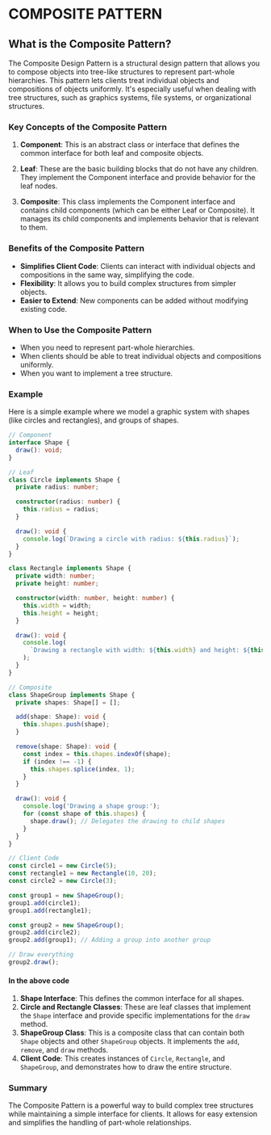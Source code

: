 # COMPOSITE PATTERN

## What is the Composite Pattern?

The Composite Design Pattern is a structural design pattern that allows you to compose objects into tree-like structures to represent part-whole hierarchies. This pattern lets clients treat individual objects and compositions of objects uniformly. It's especially useful when dealing with tree structures, such as graphics systems, file systems, or organizational structures.

### Key Concepts of the Composite Pattern

1. **Component**: This is an abstract class or interface that defines the common interface for both leaf and composite objects.

2. **Leaf**: These are the basic building blocks that do not have any children. They implement the Component interface and provide behavior for the leaf nodes.

3. **Composite**: This class implements the Component interface and contains child components (which can be either Leaf or Composite). It manages its child components and implements behavior that is relevant to them.

### Benefits of the Composite Pattern

- **Simplifies Client Code**: Clients can interact with individual objects and compositions in the same way, simplifying the code.
- **Flexibility**: It allows you to build complex structures from simpler objects.
- **Easier to Extend**: New components can be added without modifying existing code.

### When to Use the Composite Pattern

- When you need to represent part-whole hierarchies.
- When clients should be able to treat individual objects and compositions uniformly.
- When you want to implement a tree structure.

### Example

Here is a simple example where we model a graphic system with shapes (like circles and rectangles), and groups of shapes.

```typescript
// Component
interface Shape {
  draw(): void;
}

// Leaf
class Circle implements Shape {
  private radius: number;

  constructor(radius: number) {
    this.radius = radius;
  }

  draw(): void {
    console.log(`Drawing a circle with radius: ${this.radius}`);
  }
}

class Rectangle implements Shape {
  private width: number;
  private height: number;

  constructor(width: number, height: number) {
    this.width = width;
    this.height = height;
  }

  draw(): void {
    console.log(
      `Drawing a rectangle with width: ${this.width} and height: ${this.height}`,
    );
  }
}

// Composite
class ShapeGroup implements Shape {
  private shapes: Shape[] = [];

  add(shape: Shape): void {
    this.shapes.push(shape);
  }

  remove(shape: Shape): void {
    const index = this.shapes.indexOf(shape);
    if (index !== -1) {
      this.shapes.splice(index, 1);
    }
  }

  draw(): void {
    console.log('Drawing a shape group:');
    for (const shape of this.shapes) {
      shape.draw(); // Delegates the drawing to child shapes
    }
  }
}

// Client Code
const circle1 = new Circle(5);
const rectangle1 = new Rectangle(10, 20);
const circle2 = new Circle(3);

const group1 = new ShapeGroup();
group1.add(circle1);
group1.add(rectangle1);

const group2 = new ShapeGroup();
group2.add(circle2);
group2.add(group1); // Adding a group into another group

// Draw everything
group2.draw();
```

#### In the above code

1. **Shape Interface**: This defines the common interface for all shapes.
2. **Circle and Rectangle Classes**: These are leaf classes that implement the `Shape` interface and provide specific implementations for the `draw` method.
3. **ShapeGroup Class**: This is a composite class that can contain both `Shape` objects and other `ShapeGroup` objects. It implements the `add`, `remove`, and `draw` methods.
4. **Client Code**: This creates instances of `Circle`, `Rectangle`, and `ShapeGroup`, and demonstrates how to draw the entire structure.

### Summary

The Composite Pattern is a powerful way to build complex tree structures while maintaining a simple interface for clients. It allows for easy extension and simplifies the handling of part-whole relationships.
